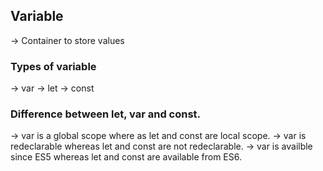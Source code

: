 ## Variable

-> Container to store values

### Types of variable

-> var
-> let
-> const

### Difference between let, var and const.
-> var is a global scope where as let and const are local scope.
-> var is redeclarable whereas let and const are not redeclarable.
-> var is availble since ES5 whereas let and const are available from ES6.